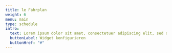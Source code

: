 ```yaml
---
title: le Fahrplan
weight: 6
menu: main
type: schedule
intro:
  text: Lorem ipsum dolor sit amet, consectetuer adipiscing elit, sed diam nonummy nibh euismod tincidunt ut laoreet dolore magna aliquam erat volutpat. Ut wisi enim ad minim veniam, quis nostrud exerci tation ullamcorper suscipit lobortis nisl ut aliquip ex ea commodo consequat
  buttonLabel: Widget konfigurieren
  buttonHref: "#"
---
```

